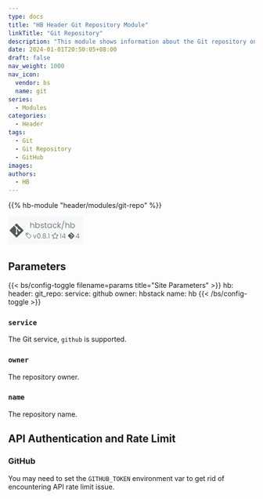 ```yaml
---
type: docs
title: "HB Header Git Repository Module"
linkTitle: "Git Repository"
description: "This module shows information about the Git repository on the header, such as latest release, number of stars and number of forks"
date: 2024-01-01T20:50:05+08:00
draft: false
nav_weight: 1000
nav_icon:
  vendor: bs
  name: git
series:
  - Modules
categories:
  - Header
tags:
  - Git
  - Git Repository
  - GitHub
images:
authors:
  - HB
---
```


{{% hb-module "header/modules/git-repo" %}}

![Example](example.png#center "HB core module")

## Parameters

{{< bs/config-toggle filename=params title="Site Parameters" >}}
hb:
  header:
    git_repo:
      service: github
      owner: hbstack
      name: hb
{{< /bs/config-toggle >}}

### `service`

The Git service, `github` is supported.

### `owner`

The repository owner.

### `name`

The repository name.

## API Authentication and Rate Limit

### GitHub

You may need to set the `GITHUB_TOKEN` environment var to get rid of encountering API rate limit issue.
